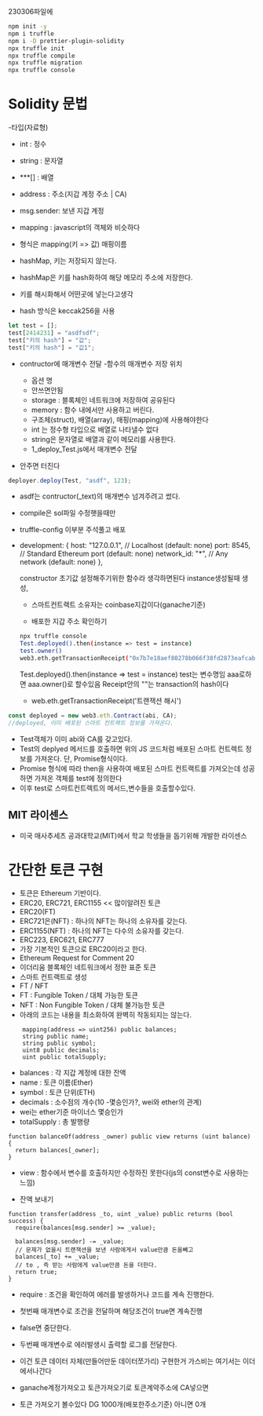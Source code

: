 230306파일에

```bash
npm init -y
npm i truffle
npm i -D prettier-plugin-solidity
npx truffle init
npx truffle compile
npx truffle migration
npx truffle console
```

# Solidity 문법

-타입(자료형)

- int : 정수
- string : 문자열
- \*\*\*[] : 배열
- address : 주소(지갑 계정 주소 | CA)

- msg.sender: 보낸 지갑 계정

- mapping : javascript의 객체와 비슷하다
- 형식은 mapping(키 => 값) 매핑이름
- hashMap, 키는 저장되지 않는다.
- hashMap은 키를 hash화하여 해당 메모리 주소에 저장한다.
- 키를 해시화해서 어떤곳에 넣는다고생각
- hash 방식은 keccak256을 사용

```js
let test = [];
test[2414231] = "asdfsdf";
test["키의 hash"] = "값";
test["키의 hash"] = "값1";
```

- contructor에 매개변수 전달 -함수의 매개변수 저장 위치

  - 옵션 명
  - 안쓰면안됨
  - storage : 블록체인 네트워크에 저장하여 공유된다
  - memory : 함수 내에서만 사용하고 버린다.
  - 구조체(struct), 배열(array), 매핑(mapping)에 사용해야한다
  - int 는 정수형 타입으로 배열로 나타낼수 없다
  - string은 문자열로 배열과 같이 메모리를 사용한다.
  - 1_deploy_Test.js에서 매개변수 전달

- 안주면 터진다

```js
deployer.deploy(Test, "asdf", 123);
```

- asdf는 contructor(\_text)의 매개변수 넘겨주려고 썼다.
- compile은 sol파일 수정햇을때만
- truffle-config 이부분 주석풀고 배포
- development: {
  host: "127.0.0.1", // Localhost (default: none)
  port: 8545, // Standard Ethereum port (default: none)
  network_id: "\*", // Any network (default: none)
  },

  constructor 초기값 설정해주기위한 함수라 생각하면된다
  instance생성될때 생성,

  - 스마트컨트랙트 소유자는 coinbase지갑이다(ganache기준)

  - 배포한 지갑 주소 확인하기

  ```bash
  npx truffle console
  Test.deployed().then(instance => test = instance)
  test.owner()
  web3.eth.getTransactionReceipt("0x7b7e18aef80278b066f38fd2873eafcab1c8c7a0539280db487f168f18d2d894")
  ```

  Test.deployed().then(instance => test = instance)
  test는 변수명임 aaa로하면 aaa.owner()로 할수있음
  Receipt안의 ""는 transaction의 hash이다

  - web.eth.getTransactionReceipt('트랜잭션 해시')

```js
const deployed = new web3.eth.Contract(abi, CA);
//deployed, 이미 배포된 스마트 컨트랙트 정보를 가져온다.
```

- Test객체가 이미 abi와 CA를 갖고있다.
- Test의 deplyed 메서드를 호출하면 위의 JS 코드처럼 배포된
  스마트 컨트렉트 정보를 가져온다. 단, Promise형식이다.
- Promise 형식에 따라 then을 사용하여 배포된 스마트 컨트랙트를
  가져오는데 성공하면 가져온 객체를 test에 정의한다
- 이후 test로 스마트컨트렉트의 메서드,변수들을 호출할수있다.

## MIT 라이센스

- 미국 매사추세츠 공과대학교(MIT)에서 학교 학생들을 돕기위해 개발한 라이센스

# 간단한 토큰 구현

- 토큰은 Ethereum 기반이다.
- ERC20, ERC721, ERC1155 << 많이알려진 토큰
- ERC20(FT)
- ERC721은(NFT) : 하나의 NFT는 하나의 소유자를 갖는다.
- ERC1155(NFT) : 하나의 NFT는 다수의 소유자를 갖는다.
- ERC223, ERC621, ERC777
- 가장 기본적인 토큰으로 ERC20이라고 한다.
- Ethereum Request for Comment 20
- 이더리움 블록체인 네트워크에서 정한 표준 토큰
- 스마트 컨트랙트로 생성
- FT / NFT
- FT : Fungible Token / 대체 가능한 토큰
- NFT : Non Fungible Token / 대체 불가능한 토큰
- 아래의 코드는 내용을 최소화하여 완벽히 작동되지는 않는다.

```solidity
    mapping(address => uint256) public balances;
    string public name;
    string public symbol;
    uint8 public decimals;
    uint public totalSupply;
```

- balances : 각 지갑 계정에 대한 잔액
- name : 토큰 이름(Ether)
- symbol : 토큰 단위(ETH)
- decimals : 소수점의 개수(10 -몇승인가?, wei와 ether의 관계)
- wei는 ether기준 마이너스 몇승인가
- totalSupply : 총 발행량

```solidity
function balanceOf(address _owner) public view returns (uint balance) {
  return balances[_owner];
}
```

- view : 함수에서 변수를 호출하지만 수정하진 못한다(js의 const변수로 사용하는 느낌)

- 잔액 보내기

```solidity
function transfer(address _to, uint _value) public returns (bool success) {
  require(balances[msg.sender] >= _value);

  balances[msg.sender] -= _value;
  // 문제가 없을시 트랜잭션을 보낸 사람에게서 value만큼 돈을빼고
  balances[_to] += _value;
  // to , 즉 받는 사람에게 value만큼 돈을 더한다.
  return true;
}
```

- require : 조건을 확인하여 에러를 발생하거나 코드를 계속 진행한다.
- 첫번째 매개변수로 조건을 전달하며 해당조건이 true면 계속진행
- false면 중단한다.
- 두번째 매개변수로 에러발생시 출력할 로그를 전달한다.

- 이건 토큰 데이터 자체(만들어만둔 데이터쪼가리) 구현한거 가스비는 여기서는 이더에서나간다

- ganache계정가져오고 토큰가져오기로 토큰계약주소에 CA넣으면
- 토큰 가져오기 볼수있다 DG 1000개(배포한주소기준) 아니면 0개
